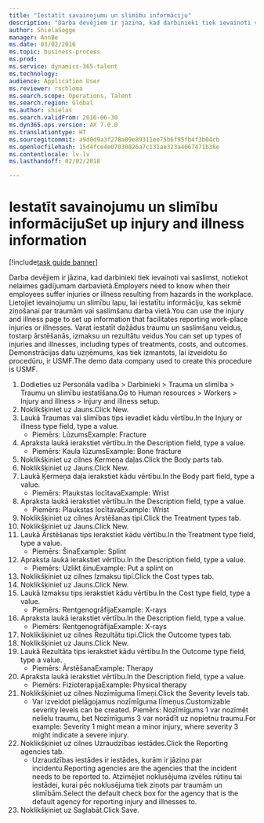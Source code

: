 ```yaml
--- 
title: "Iestatīt savainojumu un slimību informāciju"
description: "Darba devējiem ir jāzina, kad darbinieki tiek ievainoti vai saslimst, notiekot nelaimes gadījumam darbavietā."
author: ShielaSogge
manager: AnnBe
ms.date: 03/02/2016
ms.topic: business-process
ms.prod: 
ms.service: dynamics-365-talent
ms.technology: 
audience: Application User
ms.reviewer: rschloma
ms.search.scope: Operations, Talent
ms.search.region: Global
ms.author: shielas
ms.search.validFrom: 2016-06-30
ms.dyn365.ops.version: AX 7.0.0
ms.translationtype: HT
ms.sourcegitcommit: a9d0d9a3f278a09e89311ee75b6f95fb4f3b04cb
ms.openlocfilehash: 15d4fce4e07030826a7c131ae323a4067471b38e
ms.contentlocale: lv-lv
ms.lasthandoff: 02/02/2018

---
```

# <a name="set-up-injury-and-illness-information"></a><span data-ttu-id="9f734-103">Iestatīt savainojumu un slimību informāciju</span><span class="sxs-lookup"><span data-stu-id="9f734-103">Set up injury and illness information</span></span>

[!include[task guide banner](../../includes/task-guide-banner.md)]

<span data-ttu-id="9f734-104">Darba devējiem ir jāzina, kad darbinieki tiek ievainoti vai saslimst, notiekot nelaimes gadījumam darbavietā.</span><span class="sxs-lookup"><span data-stu-id="9f734-104">Employers need to know when their employees suffer injuries or illness resulting from hazards in the workplace.</span></span> <span data-ttu-id="9f734-105">Lietojiet ievainojumu un slimību lapu, lai iestatītu informāciju, kas sekmē ziņošanai par traumām vai saslimšanu darba vietā.</span><span class="sxs-lookup"><span data-stu-id="9f734-105">You can use the injury and illness page to set up information that facilitates reporting work-place injuries or illnesses.</span></span> <span data-ttu-id="9f734-106">Varat iestatīt dažādus traumu un saslimšanu veidus, tostarp ārstēšanās, izmaksu un rezultātu veidus.</span><span class="sxs-lookup"><span data-stu-id="9f734-106">You can set up types of injuries and illnesses, including types of treatments, costs, and outcomes.</span></span> <span data-ttu-id="9f734-107">Demonstrācijas datu uzņēmums, kas tiek izmantots, lai izveidotu šo procedūru, ir USMF.</span><span class="sxs-lookup"><span data-stu-id="9f734-107">The demo data company used to create this procedure is USMF.</span></span>

1. <span data-ttu-id="9f734-108">Dodieties uz Personāla vadība > Darbinieki > Trauma un slimība > Traumu un slimību iestatīšana.</span><span class="sxs-lookup"><span data-stu-id="9f734-108">Go to Human resources > Workers > Injury and illness > Injury and illness setup.</span></span>
2. <span data-ttu-id="9f734-109">Noklikšķiniet uz Jauns.</span><span class="sxs-lookup"><span data-stu-id="9f734-109">Click New.</span></span>
3. <span data-ttu-id="9f734-110">Laukā Traumas vai slimības tips ievadiet kādu vērtību.</span><span class="sxs-lookup"><span data-stu-id="9f734-110">In the Injury or illness type field, type a value.</span></span>
    * <span data-ttu-id="9f734-111">Piemērs: Lūzums</span><span class="sxs-lookup"><span data-stu-id="9f734-111">Example: Fracture</span></span>  
4. <span data-ttu-id="9f734-112">Apraksta laukā ierakstiet vērtību.</span><span class="sxs-lookup"><span data-stu-id="9f734-112">In the Description field, type a value.</span></span>
    * <span data-ttu-id="9f734-113">Piemērs: Kaula lūzums</span><span class="sxs-lookup"><span data-stu-id="9f734-113">Example: Bone fracture</span></span>  
5. <span data-ttu-id="9f734-114">Noklikšķiniet uz cilnes Ķermeņa daļas.</span><span class="sxs-lookup"><span data-stu-id="9f734-114">Click the Body parts tab.</span></span>
6. <span data-ttu-id="9f734-115">Noklikšķiniet uz Jauns.</span><span class="sxs-lookup"><span data-stu-id="9f734-115">Click New.</span></span>
7. <span data-ttu-id="9f734-116">Laukā Ķermeņa daļa ierakstiet kādu vērtību.</span><span class="sxs-lookup"><span data-stu-id="9f734-116">In the Body part field, type a value.</span></span>
    * <span data-ttu-id="9f734-117">Piemērs: Plaukstas locītava</span><span class="sxs-lookup"><span data-stu-id="9f734-117">Example: Wrist</span></span>  
8. <span data-ttu-id="9f734-118">Apraksta laukā ierakstiet vērtību.</span><span class="sxs-lookup"><span data-stu-id="9f734-118">In the Description field, type a value.</span></span>
    * <span data-ttu-id="9f734-119">Piemērs: Plaukstas locītava</span><span class="sxs-lookup"><span data-stu-id="9f734-119">Example: Wrist</span></span>  
9. <span data-ttu-id="9f734-120">Noklikšķiniet uz cilnes Ārstēšanas tipi.</span><span class="sxs-lookup"><span data-stu-id="9f734-120">Click the Treatment types tab.</span></span>
10. <span data-ttu-id="9f734-121">Noklikšķiniet uz Jauns.</span><span class="sxs-lookup"><span data-stu-id="9f734-121">Click New.</span></span>
11. <span data-ttu-id="9f734-122">Laukā Ārstēšanas tips ierakstiet kādu vērtību.</span><span class="sxs-lookup"><span data-stu-id="9f734-122">In the Treatment type field, type a value.</span></span>
    * <span data-ttu-id="9f734-123">Piemērs: Šina</span><span class="sxs-lookup"><span data-stu-id="9f734-123">Example: Splint</span></span>  
12. <span data-ttu-id="9f734-124">Apraksta laukā ierakstiet vērtību.</span><span class="sxs-lookup"><span data-stu-id="9f734-124">In the Description field, type a value.</span></span>
    * <span data-ttu-id="9f734-125">Piemērs: Uzlikt šinu</span><span class="sxs-lookup"><span data-stu-id="9f734-125">Example: Put a splint on</span></span>  
13. <span data-ttu-id="9f734-126">Noklikšķiniet uz cilnes Izmaksu tipi.</span><span class="sxs-lookup"><span data-stu-id="9f734-126">Click the Cost types tab.</span></span>
14. <span data-ttu-id="9f734-127">Noklikšķiniet uz Jauns.</span><span class="sxs-lookup"><span data-stu-id="9f734-127">Click New.</span></span>
15. <span data-ttu-id="9f734-128">Laukā Izmaksu tips ierakstiet kādu vērtību.</span><span class="sxs-lookup"><span data-stu-id="9f734-128">In the Cost type field, type a value.</span></span>
    * <span data-ttu-id="9f734-129">Piemērs: Rentgenogrāfija</span><span class="sxs-lookup"><span data-stu-id="9f734-129">Example: X-rays</span></span>  
16. <span data-ttu-id="9f734-130">Apraksta laukā ierakstiet vērtību.</span><span class="sxs-lookup"><span data-stu-id="9f734-130">In the Description field, type a value.</span></span>
    * <span data-ttu-id="9f734-131">Piemērs: Rentgenogrāfija</span><span class="sxs-lookup"><span data-stu-id="9f734-131">Example: X-rays</span></span>  
17. <span data-ttu-id="9f734-132">Noklikšķiniet uz cilnes Rezultātu tipi.</span><span class="sxs-lookup"><span data-stu-id="9f734-132">Click the Outcome types tab.</span></span>
18. <span data-ttu-id="9f734-133">Noklikšķiniet uz Jauns.</span><span class="sxs-lookup"><span data-stu-id="9f734-133">Click New.</span></span>
19. <span data-ttu-id="9f734-134">Laukā Rezultāta tips ierakstiet kādu vērtību.</span><span class="sxs-lookup"><span data-stu-id="9f734-134">In the Outcome type field, type a value.</span></span>
    * <span data-ttu-id="9f734-135">Piemērs: Ārstēšana</span><span class="sxs-lookup"><span data-stu-id="9f734-135">Example: Therapy</span></span>  
20. <span data-ttu-id="9f734-136">Apraksta laukā ierakstiet vērtību.</span><span class="sxs-lookup"><span data-stu-id="9f734-136">In the Description field, type a value.</span></span>
    * <span data-ttu-id="9f734-137">Piemērs: Fizioterapija</span><span class="sxs-lookup"><span data-stu-id="9f734-137">Example: Physical therapy</span></span>  
21. <span data-ttu-id="9f734-138">Noklikšķiniet uz cilnes Nozīmīguma līmeņi.</span><span class="sxs-lookup"><span data-stu-id="9f734-138">Click the Severity levels tab.</span></span>
    * <span data-ttu-id="9f734-139">Var izveidot pielāgojamus nozīmīguma līmeņus.</span><span class="sxs-lookup"><span data-stu-id="9f734-139">Customizable severity levels can be created.</span></span> <span data-ttu-id="9f734-140">Piemērs: Nozīmīgums 1 var nozīmēt nelielu traumu, bet Nozīmīgums 3 var norādīt uz nopietnu traumu.</span><span class="sxs-lookup"><span data-stu-id="9f734-140">For example: Severity 1 might mean a minor injury, where severity 3 might indicate a severe injury.</span></span>  
22. <span data-ttu-id="9f734-141">Noklikšķiniet uz cilnes Uzraudzības iestādes.</span><span class="sxs-lookup"><span data-stu-id="9f734-141">Click the Reporting agencies tab.</span></span>
    * <span data-ttu-id="9f734-142">Uzraudzības iestādes ir iestādes, kurām ir jāziņo par incidentu.</span><span class="sxs-lookup"><span data-stu-id="9f734-142">Reporting agencies are the agencies that the incident needs to be reported to.</span></span> <span data-ttu-id="9f734-143">Atzīmējiet noklusējuma izvēles rūtiņu tai iestādei, kurai pēc noklusējuma tiek ziņots par traumām un slimībām.</span><span class="sxs-lookup"><span data-stu-id="9f734-143">Select the default check box for the agency that is the default agency for reporting injury and illnesses to.</span></span>  
23. <span data-ttu-id="9f734-144">Noklikšķiniet uz Saglabāt.</span><span class="sxs-lookup"><span data-stu-id="9f734-144">Click Save.</span></span>


